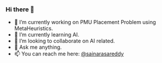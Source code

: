 ### Hi there 👋
- 🔭 I’m currently working on PMU Placement Problem using MetaHeuristics.
- 🌱 I’m currently learning AI.
- 👯 I’m looking to collaborate on AI related.
- 💬 Ask me anything.
- 📫 You can reach me here: [@sainarasareddy](mailto:sainarasareddy@gmail.com)

<!--
**love4bugs/love4bugs** is a ✨ _special_ ✨ repository because its `README.md` (this file) appears on your GitHub profile.

Here are some ideas to get you started:

-->
